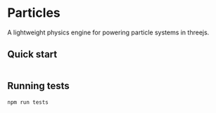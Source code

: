 # Particles 

A lightweight physics engine for powering particle systems in threejs.  

## Quick start

```ts
```

## Running tests

```bash
npm run tests
```
